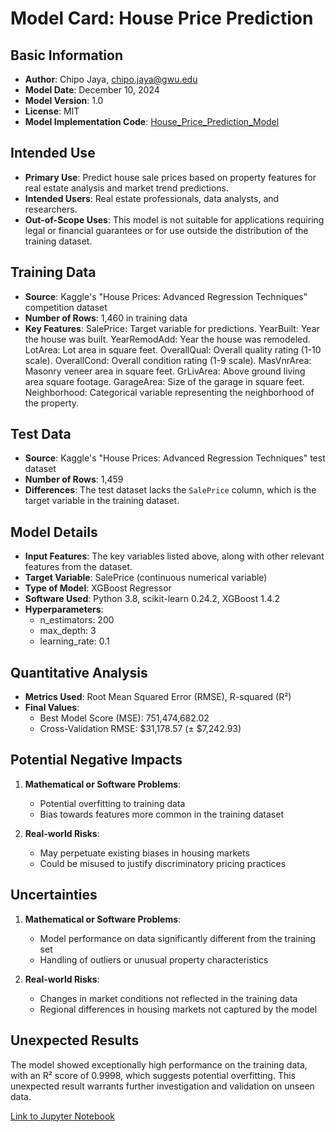 # Model Card: House Price Prediction

## Basic Information
- **Author**: Chipo Jaya, chipo.jaya@gwu.edu
- **Model Date**: December 10, 2024
- **Model Version**: 1.0
- **License**: MIT
- **Model Implementation Code**: [House_Price_Prediction_Model](https://github.com/chipojaya1/housing-prices-prediction/blob/main/house_prices_model.ipynb)

## Intended Use
- **Primary Use**: Predict house sale prices based on property features for real estate analysis and market trend predictions.
- **Intended Users**: Real estate professionals, data analysts, and researchers.
- **Out-of-Scope Uses**: This model is not suitable for applications requiring legal or financial guarantees or for use outside the distribution of the training dataset.

## Training Data
- **Source**: Kaggle's "House Prices: Advanced Regression Techniques" competition dataset
- **Number of Rows**: 1,460 in training data
- **Key Features**: SalePrice: Target variable for predictions.
YearBuilt: Year the house was built.
YearRemodAdd: Year the house was remodeled.
LotArea: Lot area in square feet.
OverallQual: Overall quality rating (1-10 scale).
OverallCond: Overall condition rating (1-9 scale).
MasVnrArea: Masonry veneer area in square feet.
GrLivArea: Above ground living area square footage.
GarageArea: Size of the garage in square feet.
Neighborhood: Categorical variable representing the neighborhood of the property.

## Test Data
- **Source**: Kaggle's "House Prices: Advanced Regression Techniques" test dataset
- **Number of Rows**: 1,459
- **Differences**: The test dataset lacks the `SalePrice` column, which is the target variable in the training dataset.

## Model Details
- **Input Features**: The key variables listed above, along with other relevant features from the dataset.
- **Target Variable**: SalePrice (continuous numerical variable)
- **Type of Model**: XGBoost Regressor
- **Software Used**: Python 3.8, scikit-learn 0.24.2, XGBoost 1.4.2
- **Hyperparameters**:
  - n_estimators: 200
  - max_depth: 3
  - learning_rate: 0.1

## Quantitative Analysis
- **Metrics Used**: Root Mean Squared Error (RMSE), R-squared (R²)
- **Final Values**:
  - Best Model Score (MSE): 751,474,682.02
  - Cross-Validation RMSE: $31,178.57 (± $7,242.93)

## Potential Negative Impacts
1. **Mathematical or Software Problems**:
   - Potential overfitting to training data
   - Bias towards features more common in the training dataset

2. **Real-world Risks**:
   - May perpetuate existing biases in housing markets
   - Could be misused to justify discriminatory pricing practices

## Uncertainties
1. **Mathematical or Software Problems**:
   - Model performance on data significantly different from the training set
   - Handling of outliers or unusual property characteristics

2. **Real-world Risks**:
   - Changes in market conditions not reflected in the training data
   - Regional differences in housing markets not captured by the model

## Unexpected Results
The model showed exceptionally high performance on the training data, with an R² score of 0.9998, which suggests potential overfitting. This unexpected result warrants further investigation and validation on unseen data.

[Link to Jupyter Notebook](https://github.com/chipojaya1/housing-prices-prediction/blob/main/house_prices_model.ipynb)
